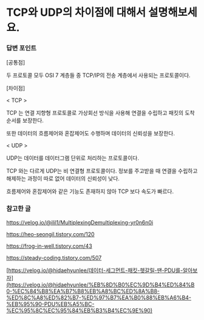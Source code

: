 # TCP와 UDP의 차이점에 대해서 설명해보세요.
### 답변 포인트

[공통점]

두 프로토콜 모두 OSI 7 계층들 중 TCP/IP의 전송 계층에서 사용되는 프로토콜이다.

[차이점]

< TCP >

TCP 는 연결 지향형 프로토콜로 가상회선 방식을 사용해 연결을 수립하고 패킷의 도착 순서를 보장한다.

또한 데이터의 흐름제어와 혼잡제어도 수행하며 데이터의 신뢰성을 보장한다.

< UDP >

UDP는 데이터를 데이터그램 단위로 처리하는 프로토콜이다. 

TCP 와는 다르게 UDP는 비 연결형 프로토콜이다. 정보를 주고받을 때 연결을 수립하고 해제하는 과정이 따로 없어 데이터의 신뢰성이 낮다.

흐름제어와 혼잡제어와 같은 기능도 존재하지 않아 TCP 보다 속도가 빠르다.



### 참고한 글
https://velog.io/@ilil1/MultiplexingDemultiplexing-yr0n6n0i

https://heo-seongil.tistory.com/120

https://frog-in-well.tistory.com/43

https://steady-coding.tistory.com/507

[https://velog.io/@hidaehyunlee/데이터-세그먼트-패킷-헷갈릴-땐-PDU를-알아보자](https://velog.io/@hidaehyunlee/%EB%8D%B0%EC%9D%B4%ED%84%B0-%EC%84%B8%EA%B7%B8%EB%A8%BC%ED%8A%B8-%ED%8C%A8%ED%82%B7-%ED%97%B7%EA%B0%88%EB%A6%B4-%EB%95%90-PDU%EB%A5%BC-%EC%95%8C%EC%95%84%EB%B3%B4%EC%9E%90)
